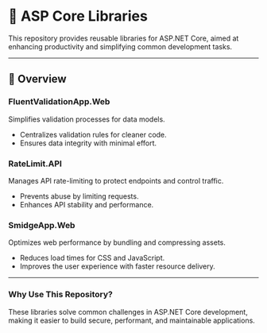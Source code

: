 # 📘 ASP Core Libraries

This repository provides reusable libraries for ASP.NET Core, aimed at enhancing productivity and simplifying common development tasks.

---

## 📂 Overview

### FluentValidationApp.Web  
Simplifies validation processes for data models.  
- Centralizes validation rules for cleaner code.  
- Ensures data integrity with minimal effort.  

### RateLimit.API  
Manages API rate-limiting to protect endpoints and control traffic.  
- Prevents abuse by limiting requests.  
- Enhances API stability and performance.  

### SmidgeApp.Web  
Optimizes web performance by bundling and compressing assets.  
- Reduces load times for CSS and JavaScript.  
- Improves the user experience with faster resource delivery.  

---

### Why Use This Repository?  
These libraries solve common challenges in ASP.NET Core development, making it easier to build secure, performant, and maintainable applications.

